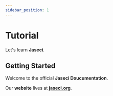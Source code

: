 ```yaml
---
sidebar_position: 1
---
```


# Tutorial

Let's learn **Jaseci**.

## Getting Started

Welcome to the official **Jaseci Doucumentation**.

Our **website** lives at **[jaseci.org](https://jaseci.org)**.


